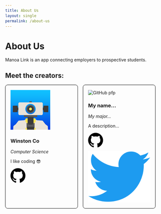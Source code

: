 ```yaml
---
title: About Us
layout: single
permalink: /about-us
---
```


# About Us

Manoa Link is an app connecting employers to prospective students.

## Meet the creators:

<div id="contributors">
  <div class="contributor">
    <img src="/assets/images/winston-pfp.png" alt="GitHub pfp" />
    <h3 class="name">Winston Co</h3>
    <span class="major">Computer Science</span>
    <p>I like coding 😎</p>
    <footer>
      <a href="https://github.com/winstonco">
        <img src="/assets/svg/github.svg" alt="Link to GitHub">
      </a>
    </footer>
  </div>
  <div class="contributor">
    <img src="My image..." alt="GitHub pfp" />
    <h3 class="name">My name...</h3>
    <span class="major">My major...</span>
    <p>A description...</p>
    <footer>
      <a href="https://github.com/">
        <img src="/assets/svg/github.svg" alt="Link to GitHub">
      </a>
      <a href="https://twitter.com/">
        <img src="/assets/svg/twitter.svg" alt="Link to Twitter">
      </a>
    </footer>
  </div>
</div>

<style>
  #contributors {
    display: flex;
    flex-wrap: wrap;
    gap: 1rem;
  }
  .contributor {
    border: 1px solid black;
    border-radius: 8px;
    padding: 1rem;
    word-wrap: wrap;
    width: 200px;
  }
  .contributor > .major {
    font-style: italic;
  }
  .contributor > footer {
    display: flex;
    flex-wrap: wrap;
    gap: 8px;
  }
</style>